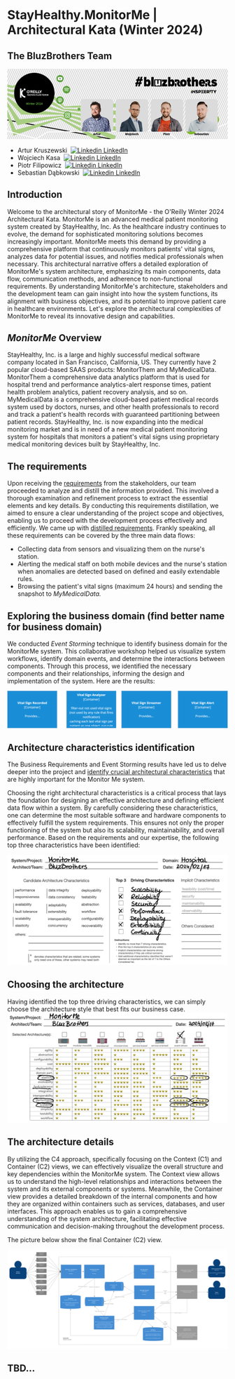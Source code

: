 # StayHealthy.MonitorMe | Architectural Kata (Winter 2024)

## The BluzBrothers Team
<img src="resources/images/Kata.png" />

* Artur Kruszewski &nbsp;[![Linkedin](https://i.stack.imgur.com/gVE0j.png) LinkedIn](https://www.linkedin.com/in/artur-kruszewski/)
* Wojciech Kasa &nbsp;[![Linkedin](https://i.stack.imgur.com/gVE0j.png) LinkedIn](https://www.linkedin.com/in/wojciech-kasa-b271b0141/)
* Piotr Filipowicz &nbsp;[![Linkedin](https://i.stack.imgur.com/gVE0j.png) LinkedIn](https://www.linkedin.com/in/piotr-filipowicz-402b062a/)
* Sebastian Dąbkowski &nbsp;[![Linkedin](https://i.stack.imgur.com/gVE0j.png) LinkedIn](https://www.linkedin.com/in/sebastiandabkowski/)

## Introduction
Welcome to the architectural story of MonitorMe - the O'Reilly Winter 2024 Architectural Kata. MonitorMe is an advanced medical patient monitoring system created by StayHealthy, Inc. As the healthcare industry continues to evolve, the demand for sophisticated monitoring solutions becomes increasingly important. MonitorMe meets this demand by providing a comprehensive platform that continuously monitors patients' vital signs, analyzes data for potential issues, and notifies medical professionals when necessary. This architectural narrative offers a detailed exploration of MonitorMe's system architecture, emphasizing its main components, data flow, communication methods, and adherence to non-functional requirements. By understanding MonitorMe's architecture, stakeholders and the development team can gain insight into how the system functions, its alignment with business objectives, and its potential to improve patient care in healthcare environments. Let's explore the architectural complexities of MonitorMe to reveal its innovative design and capabilities. 


## *MonitorMe* Overview

StayHealthy, Inc. is a large and highly successful medical software company located in San Francisco, California, US. They currently have 2 popular cloud-based SAAS products: MonitorThem and MyMedicalData.
MonitorThem a comprehensive data analytics platform that is used for hospital trend and performance analytics-alert response times, patient health problem analytics, patient recovery analysis, and so on.
MyMedicalData is a comprehensive cloud-based patient medical records system used by doctors, nurses, and other health professionals to record and track a patient's health records with guaranteed partitioning between patient records.
StayHealthy, Inc. is now expanding into the medical monitoring market and is in need of a new medical patient monitoring system for hospitals that monitors a patient's vital signs using proprietary medical monitoring devices built by StayHealthy, Inc.

## The requirements
Upon receiving the [requirements](requirements.md) from the stakeholders, our team proceeded to analyze and distill the information provided. This involved a thorough examination and refinement process to extract the essential elements and key details. 
By conducting this requirements distillation, we aimed to ensure a clear understanding of the project scope and objectives, enabling us to proceed with the development process effectively and efficiently. 
We came up with [distilled requirements](./resources/distilled-requirements.md). Frankly speaking, all these requirements can be covered by the three main data flows:
* Collecting data from sensors and visualizing them on the nurse's station.
* Alerting the medical staff on both mobile devices and the nurse's station when anomalies are detected based on defined and easily extendable rules.
* Browsing the patient's vital signs (maximum 24 hours) and sending the snapshot to *MyMedicalData.*

## Exploring the business domain (find better name for business domain)
We conducted *Event Storming* technique to identify business domain for the MonitorMe system. 
This collaborative workshop helped us visualize system workflows, identify domain events, and determine the interactions between components. 
Through this process, we identified the necessary components and their relationships, informing the design and implementation of the system.
Here are the results:

<img src="resources/images/domains.png" />

## Architecture characteristics identification
The Business Requirements and Event Storming results have led us to delve deeper into the project and [identify crucial architectural characteristics](resources/characteristics.md) that are highly important for the Monitor Me system.

Choosing the right architectural characteristics is a critical process that lays the foundation for designing an effective architecture and defining efficient data flow within a system. By carefully considering these characteristics, one can determine the most suitable software and hardware components to effectively fulfill the system requirements. This ensures not only the proper functioning of the system but also its scalability, maintainability, and overall performance.
Based on the requirements and our expertise, the following top three characteristics have been identified:

<img src="resources/images/top3_characteristics.png">

## Choosing the architecture
Having identified the top three driving characteristics, we can simply choose the architecture style that best fits our business case.
<img src="resources/images/chosen-architecture.png">

## The architecture details
By utilizing the C4 approach, specifically focusing on the Context (C1) and Container (C2) views, we can effectively visualize the overall structure and key dependencies within the MonitorMe system. 
The Context view allows us to understand the high-level relationships and interactions between the system and its external components or systems. 
Meanwhile, the Container view provides a detailed breakdown of the internal components and how they are organized within containers such as services, databases, and user interfaces. 
This approach enables us to gain a comprehensive understanding of the system architecture, facilitating effective communication and decision-making throughout the development process.

The picture below show the final Container (C2) view.

<img src="resources/images/c2.png">

## TBD...